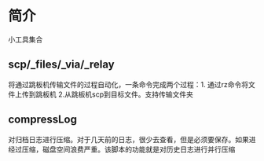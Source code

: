 # 简介

小工具集合

## scp/_files/_via/_relay 

将通过跳板机传输文件的过程自动化，一条命令完成两个过程：1. 通过rz命令将文件上传到跳板机  2.从跳板机scp到目标文件。支持传输文件夹

## compressLog

对归档日志进行压缩。对于几天前的日志，很少去查看，但是必须要保存。如果进经过压缩，磁盘空间浪费严重。该脚本的功能就是对历史日志进行并行压缩


